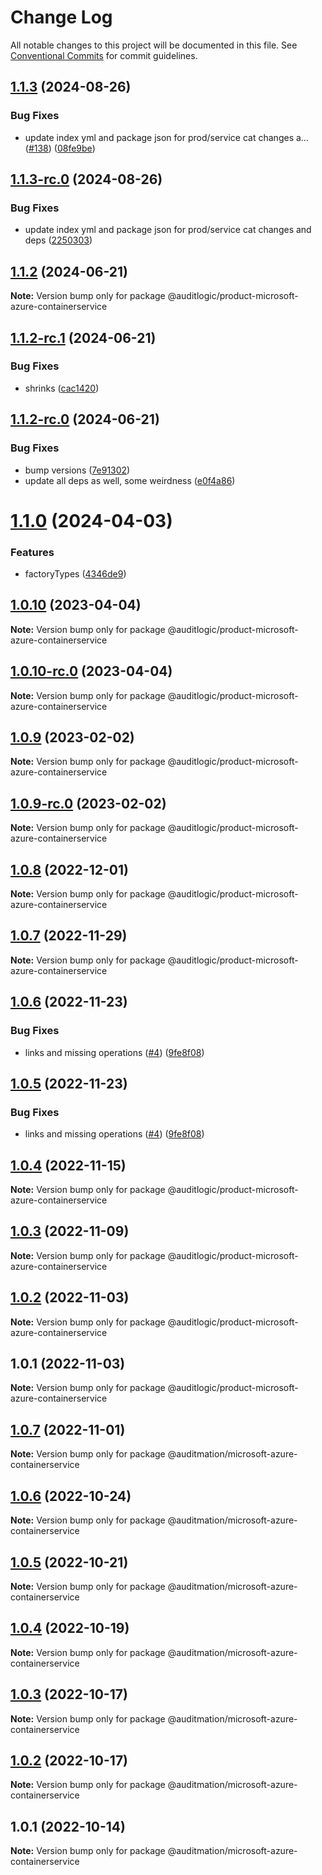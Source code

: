# Change Log

All notable changes to this project will be documented in this file.
See [Conventional Commits](https://conventionalcommits.org) for commit guidelines.

## [1.1.3](https://github.com/auditlogic/product/compare/@auditlogic/product-microsoft-azure-containerservice@1.1.2...@auditlogic/product-microsoft-azure-containerservice@1.1.3) (2024-08-26)


### Bug Fixes

* update index yml and package json for prod/service cat changes a… ([#138](https://github.com/auditlogic/product/issues/138)) ([08fe9be](https://github.com/auditlogic/product/commit/08fe9beb1c8457462a19bc69caa02e6212d97e1a))





## [1.1.3-rc.0](https://github.com/auditlogic/product/compare/@auditlogic/product-microsoft-azure-containerservice@1.1.2...@auditlogic/product-microsoft-azure-containerservice@1.1.3-rc.0) (2024-08-26)


### Bug Fixes

* update index yml and package json for prod/service cat changes and deps ([2250303](https://github.com/auditlogic/product/commit/225030363a363608240135b7ebed386b28f01e4b))





## [1.1.2](https://github.com/auditlogic/product/compare/@auditlogic/product-microsoft-azure-containerservice@1.1.2-rc.1...@auditlogic/product-microsoft-azure-containerservice@1.1.2) (2024-06-21)

**Note:** Version bump only for package @auditlogic/product-microsoft-azure-containerservice





## [1.1.2-rc.1](https://github.com/auditlogic/product/compare/@auditlogic/product-microsoft-azure-containerservice@1.1.2-rc.0...@auditlogic/product-microsoft-azure-containerservice@1.1.2-rc.1) (2024-06-21)


### Bug Fixes

* shrinks ([cac1420](https://github.com/auditlogic/product/commit/cac14200fefcd8183ab69fe89a47bd3f70f563e9))





## [1.1.2-rc.0](https://github.com/auditlogic/product/compare/@auditlogic/product-microsoft-azure-containerservice@1.1.0...@auditlogic/product-microsoft-azure-containerservice@1.1.2-rc.0) (2024-06-21)


### Bug Fixes

* bump versions ([7e91302](https://github.com/auditlogic/product/commit/7e913023b8b312150ed7762c32fbbe616be71de5))
* update all deps as well, some weirdness ([e0f4a86](https://github.com/auditlogic/product/commit/e0f4a864714e2d3de6bbf3da014d5312fe53be2f))





# [1.1.0](https://github.com/auditlogic/product/compare/@auditlogic/product-microsoft-azure-containerservice@1.0.10...@auditlogic/product-microsoft-azure-containerservice@1.1.0) (2024-04-03)


### Features

* factoryTypes ([4346de9](https://github.com/auditlogic/product/commit/4346de92693aee892fccf725338ffc7b80ab182b))





## [1.0.10](https://github.com/auditlogic/product/compare/@auditlogic/product-microsoft-azure-containerservice@1.0.9...@auditlogic/product-microsoft-azure-containerservice@1.0.10) (2023-04-04)

**Note:** Version bump only for package @auditlogic/product-microsoft-azure-containerservice





## [1.0.10-rc.0](https://github.com/auditlogic/product/compare/@auditlogic/product-microsoft-azure-containerservice@1.0.9...@auditlogic/product-microsoft-azure-containerservice@1.0.10-rc.0) (2023-04-04)

**Note:** Version bump only for package @auditlogic/product-microsoft-azure-containerservice





## [1.0.9](https://github.com/auditlogic/product/compare/@auditlogic/product-microsoft-azure-containerservice@1.0.8...@auditlogic/product-microsoft-azure-containerservice@1.0.9) (2023-02-02)

**Note:** Version bump only for package @auditlogic/product-microsoft-azure-containerservice





## [1.0.9-rc.0](https://github.com/auditlogic/product/compare/@auditlogic/product-microsoft-azure-containerservice@1.0.8...@auditlogic/product-microsoft-azure-containerservice@1.0.9-rc.0) (2023-02-02)

**Note:** Version bump only for package @auditlogic/product-microsoft-azure-containerservice





## [1.0.8](https://github.com/auditlogic/product/compare/@auditlogic/product-microsoft-azure-containerservice@1.0.7...@auditlogic/product-microsoft-azure-containerservice@1.0.8) (2022-12-01)

**Note:** Version bump only for package @auditlogic/product-microsoft-azure-containerservice





## [1.0.7](https://github.com/auditlogic/product/compare/@auditlogic/product-microsoft-azure-containerservice@1.0.6...@auditlogic/product-microsoft-azure-containerservice@1.0.7) (2022-11-29)

**Note:** Version bump only for package @auditlogic/product-microsoft-azure-containerservice





## [1.0.6](https://github.com/auditlogic/product/compare/@auditlogic/product-microsoft-azure-containerservice@1.0.4...@auditlogic/product-microsoft-azure-containerservice@1.0.6) (2022-11-23)


### Bug Fixes

* links and missing operations ([#4](https://github.com/auditlogic/product/issues/4)) ([9fe8f08](https://github.com/auditlogic/product/commit/9fe8f08fe7c57fdb79f991ac35bd6ac2e7dcad38))





## [1.0.5](https://github.com/auditlogic/product/compare/@auditlogic/product-microsoft-azure-containerservice@1.0.4...@auditlogic/product-microsoft-azure-containerservice@1.0.5) (2022-11-23)


### Bug Fixes

* links and missing operations ([#4](https://github.com/auditlogic/product/issues/4)) ([9fe8f08](https://github.com/auditlogic/product/commit/9fe8f08fe7c57fdb79f991ac35bd6ac2e7dcad38))





## [1.0.4](https://github.com/auditlogic/product/compare/@auditlogic/product-microsoft-azure-containerservice@1.0.3...@auditlogic/product-microsoft-azure-containerservice@1.0.4) (2022-11-15)

**Note:** Version bump only for package @auditlogic/product-microsoft-azure-containerservice





## [1.0.3](https://github.com/auditlogic/product/compare/@auditlogic/product-microsoft-azure-containerservice@1.0.2...@auditlogic/product-microsoft-azure-containerservice@1.0.3) (2022-11-09)

**Note:** Version bump only for package @auditlogic/product-microsoft-azure-containerservice





## [1.0.2](https://github.com/auditlogic/product/compare/@auditlogic/product-microsoft-azure-containerservice@1.0.1...@auditlogic/product-microsoft-azure-containerservice@1.0.2) (2022-11-03)

**Note:** Version bump only for package @auditlogic/product-microsoft-azure-containerservice





## 1.0.1 (2022-11-03)

**Note:** Version bump only for package @auditlogic/product-microsoft-azure-containerservice





## [1.0.7](https://github.com/auditmation/store-content/compare/@auditmation/microsoft-azure-containerservice@1.0.6...@auditmation/microsoft-azure-containerservice@1.0.7) (2022-11-01)

**Note:** Version bump only for package @auditmation/microsoft-azure-containerservice





## [1.0.6](https://github.com/auditmation/store-content/compare/@auditmation/microsoft-azure-containerservice@1.0.5...@auditmation/microsoft-azure-containerservice@1.0.6) (2022-10-24)

**Note:** Version bump only for package @auditmation/microsoft-azure-containerservice





## [1.0.5](https://github.com/auditmation/store-content/compare/@auditmation/microsoft-azure-containerservice@1.0.4...@auditmation/microsoft-azure-containerservice@1.0.5) (2022-10-21)

**Note:** Version bump only for package @auditmation/microsoft-azure-containerservice





## [1.0.4](https://github.com/auditmation/store-content/compare/@auditmation/microsoft-azure-containerservice@1.0.3...@auditmation/microsoft-azure-containerservice@1.0.4) (2022-10-19)

**Note:** Version bump only for package @auditmation/microsoft-azure-containerservice





## [1.0.3](https://github.com/auditmation/store-content/compare/@auditmation/microsoft-azure-containerservice@1.0.2...@auditmation/microsoft-azure-containerservice@1.0.3) (2022-10-17)

**Note:** Version bump only for package @auditmation/microsoft-azure-containerservice





## [1.0.2](https://github.com/auditmation/store-content/compare/@auditmation/microsoft-azure-containerservice@1.0.1...@auditmation/microsoft-azure-containerservice@1.0.2) (2022-10-17)

**Note:** Version bump only for package @auditmation/microsoft-azure-containerservice





## 1.0.1 (2022-10-14)

**Note:** Version bump only for package @auditmation/microsoft-azure-containerservice

